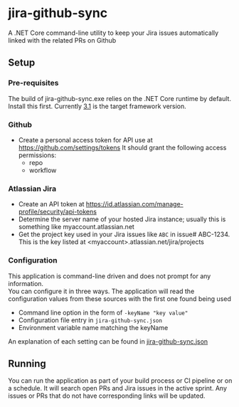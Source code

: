 # jira-github-sync
A .NET Core command-line utility to keep your Jira issues automatically linked with the related PRs on Github

## Setup

### Pre-requisites

The build of jira-github-sync.exe relies on the .NET Core runtime by default. Install this first.
Currently [3.1](https://dotnet.microsoft.com/download/dotnet/3.1) is the target framework version.

### Github

- Create a personal access token for API use at https://github.com/settings/tokens It should grant the following access permissions:
  - repo
  - workflow

### Atlassian Jira

- Create an API token at https://id.atlassian.com/manage-profile/security/api-tokens
- Determine the server name of your hosted Jira instance; usually this is something like myaccount.atlassian.net
- Get the project key used in your Jira issues like `ABC` in issue# ABC-1234. This is the key listed at &lt;myaccount&gt;.atlassian.net/jira/projects

### Configuration

This application is command-line driven and does not prompt for any information.  
You can configure it in three ways.  The application will read the configuration values from these sources with the first one found being used

- Command line option in the form of `-keyName "key value"`
- Configuration file entry in `jira-github-sync.json`
- Environment variable name matching the keyName

An explanation of each setting can be found in [jira-github-sync.json](src/jira-github-sync.json)

## Running

You can run the application as part of your build process or CI pipeline or on a schedule.  It will search open PRs and Jira issues in the active sprint.
Any issues or PRs that do not have corresponding links will be updated.
